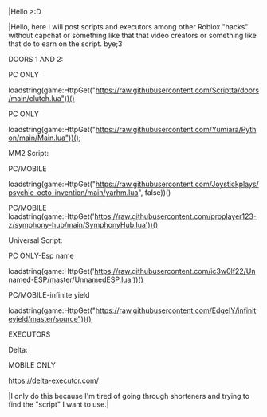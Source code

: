 |Hello >:D


|Hello, here I will post scripts and executors among other Roblox "hacks" without capchat or something like that that video creators or something like that do to earn on the script. bye;3


DOORS 1 AND 2:

PC ONLY

loadstring(game:HttpGet("https://raw.githubusercontent.com/Scriptta/doors/main/clutch.lua"))()

PC ONLY

loadstring(game:HttpGet("https://raw.githubusercontent.com/Yumiara/Python/main/Main.lua"))();













MM2 Script:

PC/MOBILE

loadstring(game:HttpGet("https://raw.githubusercontent.com/Joystickplays/psychic-octo-invention/main/yarhm.lua", false))()

PC/MOBILE
 loadstring(game:HttpGet('https://raw.githubusercontent.com/proplayer123-z/symphony-hub/main/SymphonyHub.lua'))() 

Universal Script:

PC ONLY-Esp name

loadstring(game:HttpGet('https://raw.githubusercontent.com/ic3w0lf22/Unnamed-ESP/master/UnnamedESP.lua'))()

PC/MOBILE-infinite yield

loadstring(game:HttpGet("https://raw.githubusercontent.com/EdgeIY/infiniteyield/master/source"))()


EXECUTORS

Delta:

MOBILE ONLY

https://delta-executor.com/











































































|I only do this because I'm tired of going through shorteners and trying to find the "script" I want to use.|
